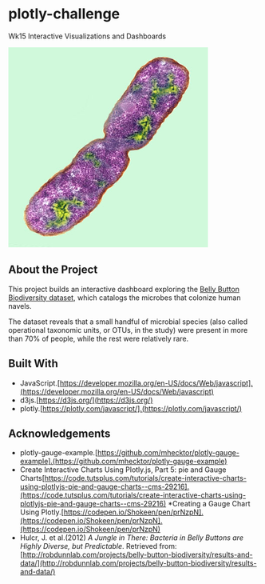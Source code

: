 # plotly-challenge
Wk15 Interactive Visualizations and Dashboards

![Bacteria by filterforge.com](Images/bacteria.jpg)

## About the Project
This project builds an interactive dashboard exploring the [Belly Button Biodiversity dataset](http://robdunnlab.com/projects/belly-button-biodiversity/), which catalogs the microbes that colonize human navels.

The dataset reveals that a small handful of microbial species (also called operational taxonomic units, or OTUs, in the study) were present in more than 70% of people, while the rest were relatively rare.

## Built With

* JavaScript.[https://developer.mozilla.org/en-US/docs/Web/javascript].(https://developer.mozilla.org/en-US/docs/Web/javascript)
* d3js.[https://d3js.org/](https://d3js.org/)
* plotly.[https://plotly.com/javascript/].(https://plotly.com/javascript/)

## Acknowledgements

* plotly-gauge-example.[https://github.com/mhecktor/plotly-gauge-example].(https://github.com/mhecktor/plotly-gauge-example)
* Create Interactive Charts Using Plotly.js, Part 5: pie and Gauge Charts[https://code.tutsplus.com/tutorials/create-interactive-charts-using-plotlyjs-pie-and-gauge-charts--cms-29216].(https://code.tutsplus.com/tutorials/create-interactive-charts-using-plotlyjs-pie-and-gauge-charts--cms-29216)
*Creating a Gauge Chart Using Plotly.[https://codepen.io/Shokeen/pen/prNzpN].(https://codepen.io/Shokeen/pen/prNzpN].(https://codepen.io/Shokeen/pen/prNzpN)
* Hulcr, J. et al.(2012) _A Jungle in There: Bacteria in Belly Buttons are Highly Diverse, but Predictable_. Retrieved from: [http://robdunnlab.com/projects/belly-button-biodiversity/results-and-data/](http://robdunnlab.com/projects/belly-button-biodiversity/results-and-data/)
